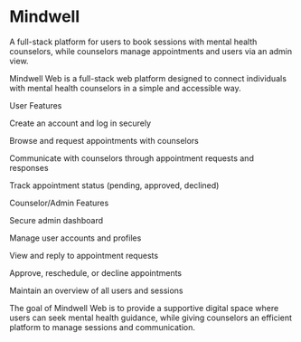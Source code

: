 # Mindwell
A full-stack platform for users to book sessions with mental health counselors, while counselors manage appointments and users via an admin view.

Mindwell Web is a full-stack web platform designed to connect individuals with mental health counselors in a simple and accessible way.

User Features

Create an account and log in securely

Browse and request appointments with counselors

Communicate with counselors through appointment requests and responses

Track appointment status (pending, approved, declined)


Counselor/Admin Features

Secure admin dashboard

Manage user accounts and profiles

View and reply to appointment requests

Approve, reschedule, or decline appointments

Maintain an overview of all users and sessions

The goal of Mindwell Web is to provide a supportive digital space where users can seek mental health guidance, while giving counselors an efficient platform to manage sessions and communication.
